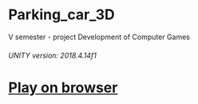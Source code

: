 # Parking_car_3D
 V semester - project Development of Computer Games
###### UNITY version: 2018.4.14f1 ######

# [Play on browser](https://filiponesco.github.io/Parking_car_3D/Builds-game/index.html)
